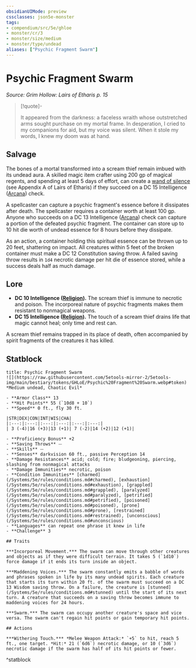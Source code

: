 ```yaml
---
obsidianUIMode: preview
cssclasses: json5e-monster
tags:
- compendium/src/5e/ghloe
- monster/cr/3
- monster/size/medium
- monster/type/undead
aliases: ["Psychic Fragment Swarm"]
---
```

# Psychic Fragment Swarm
*Source: Grim Hollow: Lairs of Etharis p. 15*  

> [!quote]-  
> 
> It appeared from the darkness: a faceless wraith whose outstretched arms sought purchase on my mortal frame. In desperation, I cried to my companions for aid, but my voice was silent. When it stole my words, I knew my doom was at hand.

## Salvage

The bones of a mortal transformed into a scream thief remain imbued with its undead aura. A skilled magic item crafter using 200 gp of magical regents, and spending at least 5 days of effort, can create a [wand of silence](/Systems/5e/items/wand-of-silence-ghloe.md) (see Appendix A of Lairs of Etharis) if they succeed on a DC 15 Intelligence ([Arcana](/Systems/5e/rules/skills.md#Arcana)) check.

A spellcaster can capture a psychic fragment's essence before it dissipates after death. The spellcaster requires a container worth at least 100 gp. Anyone who succeeds on a DC 13 Intelligence ([Arcana](/Systems/5e/rules/skills.md#Arcana)) check can capture a portion of the defeated psychic fragment. The container can store up to 10 hit die worth of undead essence for 8 hours before they dissipate.

As an action, a container holding this spiritual essence can be thrown up to 20 feet, shattering on impact. All creatures within 5 feet of the broken container must make a DC 12 Constitution saving throw. A failed saving throw results in `1d4` necrotic damage per hit die of essence stored, while a success deals half as much damage.

## Lore

- **DC 10 Intelligence ([Religion](/Systems/5e/rules/skills.md#Religion)).** The scream thief is immune to necrotic and poison. The incorporeal nature of psychic fragments makes them resistant to nonmagical weapons.  
- **DC 15 Intelligence ([Religion](/Systems/5e/rules/skills.md#Religion)).** The touch of a scream thief drains life that magic cannot heal; only time and rest can.  

A scream thief remains trapped in its place of death, often accompanied by spirit fragments of the creatures it has killed.

## Statblock

```ad-statblock
title: Psychic Fragment Swarm
![](https://raw.githubusercontent.com/5etools-mirror-2/5etools-img/main/bestiary/tokens/GHLoE/Psychic%20Fragment%20Swarm.webp#token)
*Medium undead, Chaotic Evil*

- **Armor Class** 13
- **Hit Points** 55 (`10d8 + 10`)
- **Speed** 0 ft., fly 30 ft.

|STR|DEX|CON|INT|WIS|CHA|
|:---:|:---:|:---:|:---:|:---:|:---:|
| 3 (-4)|16 (+3)|13 (+1)| 7 (-2)|14 (+2)|12 (+1)|

- **Proficiency Bonus** +2
- **Saving Throws** ⏤
- **Skills** ⏤
- **Senses** darkvision 60 ft., passive Perception 14
- **Damage Resistances** acid; cold; fire; bludgeoning, piercing, slashing from nonmagical attacks
- **Damage Immunities** necrotic, poison
- **Condition Immunities** [charmed](/Systems/5e/rules/conditions.md#charmed), [exhaustion](/Systems/5e/rules/conditions.md#exhaustion), [grappled](/Systems/5e/rules/conditions.md#grappled), [paralyzed](/Systems/5e/rules/conditions.md#paralyzed), [petrified](/Systems/5e/rules/conditions.md#petrified), [poisoned](/Systems/5e/rules/conditions.md#poisoned), [prone](/Systems/5e/rules/conditions.md#prone), [restrained](/Systems/5e/rules/conditions.md#restrained), [unconscious](/Systems/5e/rules/conditions.md#unconscious)
- **Languages** can repeat one phrase it knew in life
- **Challenge** 3

## Traits

***Incorporeal Movement.*** The swarm can move through other creatures and objects as if they were difficult terrain. It takes 5 (`1d10`) force damage if it ends its turn inside an object.

***Maddening Voices.*** The swarm constantly emits a babble of words and phrases spoken in life by its many undead spirits. Each creature that starts its turn within 20 ft. of the swarm must succeed on a DC 13 Wisdom saving throw. On a failure, the creature is [stunned](/Systems/5e/rules/conditions.md#stunned) until the start of its next turn. A creature that succeeds on a saving throw becomes immune to maddening voices for 24 hours.

***Swarm.*** The swarm can occupy another creature's space and vice versa. The swarm can't regain hit points or gain temporary hit points.

## Actions

***Withering Touch.*** *Melee Weapon Attack:* `+5` to hit, reach 5 ft., one target. *Hit:* 21 (`6d6`) necrotic damage, or 10 (`3d6`) necrotic damage if the swarm has half of its hit points or fewer.
```
^statblock